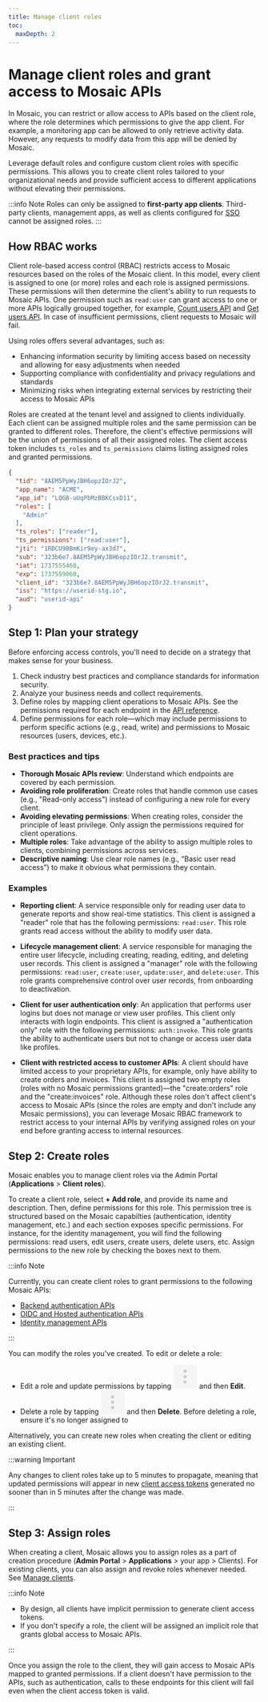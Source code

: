 ```yaml
---
title: Manage client roles
toc:
  maxDepth: 2
---
```

# Manage client roles and grant access to Mosaic APIs

In Mosaic, you can restrict or allow access to APIs based on the client role, where the role determines which permissions to give the app client. For example, a monitoring app can be allowed to only retrieve activity data. However, any requests to modify data from this app will be denied by Mosaic.

Leverage default roles and configure custom client roles with specific permissions. This allows you to create client roles tailored to your organizational needs and provide sufficient access to different applications without elevating their permissions.

:::info Note
Roles can only be assigned to **first-party app clients**. Third-party clients, management apps, as well as clients configured for [SSO](/guides/user/SSO_orchestration/SSO_config_service.md) cannot be assigned roles.
:::


## How RBAC works

Client role-based access control (RBAC) restricts access to Mosaic resources based on the roles of the Mosaic client. In this model, every client is assigned to one (or more) roles and each role is assigned permissions. These permissions will then determine the client's ability to run requests to Mosaic APIs. One permission such as `read:user` can grant access to one or more APIs logically grouped together, for example, [Count users API](/openapi/user/user/#operation/getUsersCount) and [Get users API](/openapi/user/user/#operation/getUsers). In case of insufficient permissions, client requests to Mosaic will fail.

Using roles offers several advantages, such as:

- Enhancing information security by limiting access based on necessity and allowing for easy adjustments when needed
- Supporting compliance with confidentiality and privacy regulations and standards
- Minimizing risks when integrating external services by restricting their access to Mosaic APIs

Roles are created at the tenant level and assigned to clients individually. Each client can be assigned multiple roles and the same permission can be granted to different roles. Therefore, the client's effective permissions will be the union of permissions of all their assigned roles. The client access token includes `ts_roles` and `ts_permissions` claims listing assigned roles and granted permissions.

```json
{
  "tid": "8AEM5PpWyJBH6opzIOrJ2",
  "app_name": "ACME",
  "app_id": "LQGB-uUqPbMzBBKCsxD11",
  "roles": [
    "Admin"
  ],
  "ts_roles": ["reader"],
  "ts_permissions": ["read:user"],
  "jti": "1RDCU98BmKir9ey-ax3d7",
  "sub": "323b6e7.8AEM5PpWyJBH6opzIOrJ2.transmit",
  "iat": 1737555460,
  "exp": 1737559060,
  "client_id": "323b6e7.8AEM5PpWyJBH6opzIOrJ2.transmit",
  "iss": "https://userid-stg.io",
  "aud": "userid-api"
}
```

## Step 1: Plan your strategy

Before enforcing access controls, you'll need to decide on a strategy that makes sense for your business.

1. Check industry best practices and compliance standards for information security.
2. Analyze your business needs and collect requirements.
3. Define roles by mapping client operations to Mosaic APIs. See the permissions required for each endpoint in the [API reference](/openapi/api_ref_overview/).
4. Define permissions for each role&mdash;which may include permissions to perform specific actions (e.g., read, write) and permissions to Mosaic resources (users, devices, etc.).

### Best practices and tips

* **Thorough Mosaic APIs review**: Understand which endpoints are covered by each permission.
* **Avoiding role proliferation**: Create roles that handle common use cases (e.g., "Read-only access") instead of configuring a new role for every client.
* **Avoiding elevating permissions**: When creating roles, consider the principle of least privilege. Only assign the permissions required for client operations.
* **Multiple roles**: Take advantage of the ability to assign multiple roles to clients, combining permissions across services.
* **Descriptive naming**: Use clear role names (e.g., “Basic user read access”) to make it obvious what permissions they contain.

### Examples

* **Reporting client**: A service responsible only for reading user data to generate reports and show real-time statistics. This client is assigned a "reader" role that has the following permissions: `read:user`. This role  grants read access without the ability to modify user data.

* **Lifecycle management client**: A service responsible for managing the entire user lifecycle, including creating, reading, editing, and deleting user records. This client is assigned a "manager" role with the following permissions: `read:user`, `create:user`, `update:user`, and `delete:user`. This role grants comprehensive control over user records, from onboarding to deactivation.

* **Client for user authentication only**: An application that performs user logins but does not manage or view user profiles. This client only interacts with login endpoints. This client is assigned a "authentication only" role with the following permissions: `auth:invoke`. This role grants the ability to authenticate users but not to change or access user data like profiles.

* **Client with restricted access to customer APIs**: A client should have limited access to your proprietary APIs, for example, only have ability to create orders and invoices. This client is assigned two empty roles (roles with no Mosaic permissions granted)&mdash;the "create:orders" role and the "create:invoices" role. Although these roles don't affect client's access to Mosaic APIs (since the roles are empty and don't include any Mosaic permissions), you can leverage Mosaic RBAC framework to restrict access to your internal APIs by verifying assigned roles on your end before granting access to internal resources.


## Step 2: Create roles

Mosaic enables you to manage client roles via the Admin Portal (**Applications** > **Client roles**).

To create a client role, select **+ Add role**, and provide its name and description. Then, define permissions for this role. This permission tree is structured based on the Mosaic capabilties (authentication, identity management, etc.) and each section exposes specific permissions. For instance, for the identity management, you will find the following permissions: read users, edit users, create users, delete users, etc. Assign permissions to the new role by checking the boxes next to them.

:::info Note

Currently, you can create client roles to grant permissions to the following Mosaic APIs:

- [Backend authentication APIs](/openapi/user/backend-one-time-login/)
- [OIDC and Hosted authentication APIs](/openapi/user/one-time-login/)
- [Identity management APIs](/openapi/user/user/)
<!--
- [Organizations APIs (B2B)](/openapi/user/organizations/)
- [Apps and clients APIs](/openapi/user/apps/)
-->

:::

You can modify the roles you've created. To edit or delete a role:

* Edit a role and update permissions by tapping ![](../../images/action_icon.svg) and then **Edit**.
* Delete a role by tapping ![](../../images/action_icon.svg) and then **Delete**. Before deleting a role, ensure it's no longer assigned to

Alternatively, you can create new roles when creating the client or editing an existing client.

:::warning Important

Any changes to client roles take up to 5 minutes to propagate, meaning that updated permissions will appear in new [client access tokens](/openapi/client_access_tokens.md) generated no sooner than in 5 minutes after the change was made.

:::

## Step 3: Assign roles

<!--When creating a client, Mosaic forces you to assign at least one client role (**Admin Portal** > **Applications** > your app > clients).-->

When creating a client, Mosaic allows you to assign roles as a part of creation procedure (**Admin Portal** > **Applications** > your app > Clients). For existing clients, you can also assign and revoke roles whenever needed. See [Manage clients](/guides/user/manage_clients.md#client-roles).

:::info Note

- By design, all clients have implicit permission to generate client access tokens.
- If you don't specify a role, the client will be assigned an implicit role that grants global access to Mosaic APIs.

:::

Once you assign the role to the client, they will gain access to Mosaic APIs mapped to granted permissions. If a client doesn't have permission to the APIs, such as authentication, calls to these endpoints for this client will fail even when the client access token is valid.

